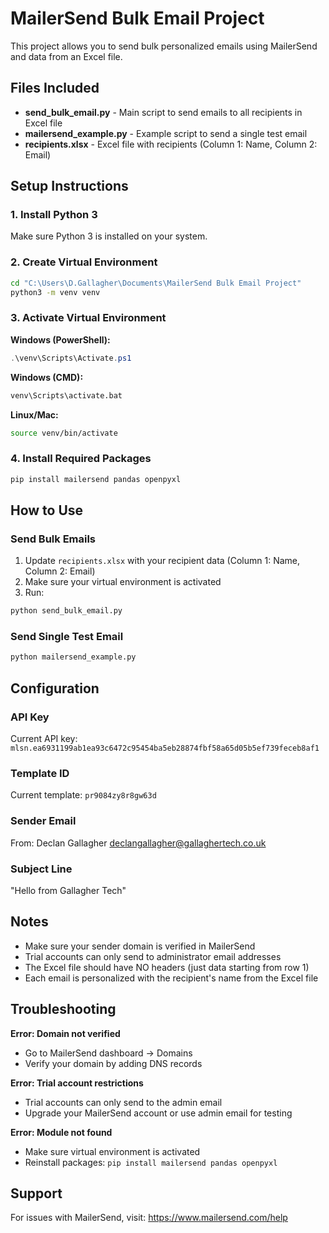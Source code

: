# MailerSend Bulk Email Project

This project allows you to send bulk personalized emails using MailerSend and data from an Excel file.

## Files Included

- **send_bulk_email.py** - Main script to send emails to all recipients in Excel file
- **mailersend_example.py** - Example script to send a single test email
- **recipients.xlsx** - Excel file with recipients (Column 1: Name, Column 2: Email)

## Setup Instructions

### 1. Install Python 3
Make sure Python 3 is installed on your system.

### 2. Create Virtual Environment
```bash
cd "C:\Users\D.Gallagher\Documents\MailerSend Bulk Email Project"
python3 -m venv venv
```

### 3. Activate Virtual Environment
**Windows (PowerShell):**
```powershell
.\venv\Scripts\Activate.ps1
```

**Windows (CMD):**
```cmd
venv\Scripts\activate.bat
```

**Linux/Mac:**
```bash
source venv/bin/activate
```

### 4. Install Required Packages
```bash
pip install mailersend pandas openpyxl
```

## How to Use

### Send Bulk Emails
1. Update `recipients.xlsx` with your recipient data (Column 1: Name, Column 2: Email)
2. Make sure your virtual environment is activated
3. Run:
```bash
python send_bulk_email.py
```

### Send Single Test Email
```bash
python mailersend_example.py
```

## Configuration

### API Key
Current API key: `mlsn.ea6931199ab1ea93c6472c95454ba5eb28874fbf58a65d05b5ef739feceb8af1`

### Template ID
Current template: `pr9084zy8r8gw63d`

### Sender Email
From: Declan Gallagher <declangallagher@gallaghertech.co.uk>

### Subject Line
"Hello from Gallagher Tech"

## Notes

- Make sure your sender domain is verified in MailerSend
- Trial accounts can only send to administrator email addresses
- The Excel file should have NO headers (just data starting from row 1)
- Each email is personalized with the recipient's name from the Excel file

## Troubleshooting

**Error: Domain not verified**
- Go to MailerSend dashboard → Domains
- Verify your domain by adding DNS records

**Error: Trial account restrictions**
- Trial accounts can only send to the admin email
- Upgrade your MailerSend account or use admin email for testing

**Error: Module not found**
- Make sure virtual environment is activated
- Reinstall packages: `pip install mailersend pandas openpyxl`

## Support

For issues with MailerSend, visit: https://www.mailersend.com/help
